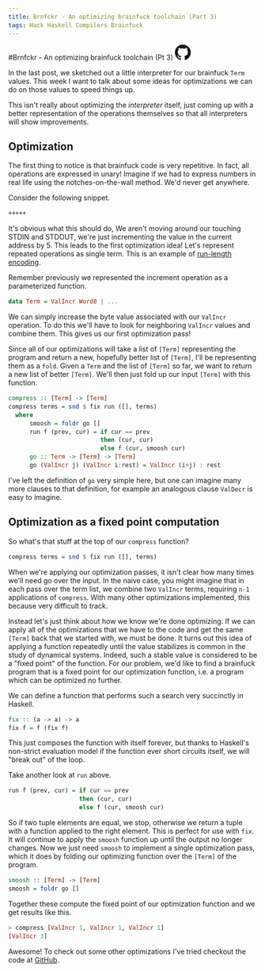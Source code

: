 ```yaml
---
title: Brnfckr - An optimizing brainfuck toolchain (Part 3)
tags: Hack Haskell Compilers Brainfuck
---
```

#Brnfckr - An optimizing brainfuck toolchain (Pt 3) [![](/images/github-logo_32.png)][repo]

In the last post, we sketched out a little interpreter for our brainfuck `Term`
values. This week I want to talk about some ideas for optimizations we can do
on those values to speed things up.

This isn't really about optimizing the *interpreter* itself, just coming up
with a better representation of the operations themselves so that all
interpreters will show improvements.

## Optimization

The first thing to notice is that brainfuck code is very repetitive. In fact,
all operations are expressed in unary! Imagine if we had to express numbers in
real life using the notches-on-the-wall method. We'd never get anywhere.

Consider the following snippet.
```scheme
+++++
```

It's obvious what this should do, We aren't moving around our touching STDIN
and STDOUT, we're just incrementing the value in the current address by 5. This
leads to the first optimization idea! Let's represent repeated operations as
single term. This is an example of [run-length encoding][rle].

Remember previously we represented the increment operation as a parameterized
function.

```haskell
data Term = ValIncr Word8 | ...
```
We can simply increase the byte value associated with our `ValIncr` operation.
To do this we'll have to look for neighboring `ValIncr` values and combine
them. This gives us our first optimization pass!

Since all of our optimizations will take a list of `[Term]` representing the
program and return a new, hopefully better list of `[Term]`, I'll be representing
them as a `fold`. Given a `Term` and the list of `[Term]` so far, we want to
return a new list of better `[Term]`. We'll then just fold up our input
`[Term]` with this function.

```haskell
compress :: [Term] -> [Term]
compress terms = snd $ fix run ([], terms)
  where
      smoosh = foldr go []
      run f (prev, cur) = if cur == prev
                          then (cur, cur)
                          else f (cur, smoosh cur)
      go :: Term -> [Term] -> [Term]
      go (ValIncr j) (ValIncr i:rest) = ValIncr (i+j) : rest
```
I've left the definition of `go` very simple here, but one can imagine many
more clauses to that definition, for example an analogous clause `ValDecr` is
easy to imagine.

## Optimization as a fixed point computation

So what's that stuff at the top of our `compress` function?

```haskell
compress terms = snd $ fix run ([], terms)
```
When we're applying our optimization passes, it isn't clear how many times
we'll need go over the input. In the naive case, you might imagine that in each
pass over the term list, we combine two `ValIncr` terms, requiring `n-1`
applications of `compress`. With many other optimizations implemented, this
because very difficult to track.

Instead let's just think about how we know we're done optimizing. If we can
apply all of the optimizations that we have to the code and get the same
`[Term]` back that we started with, we must be done. It turns out this idea of
applying a function repeatedly until the value stabilizes is common in the
study of dynamical systems. Indeed, such a stable value is considered to be a
"fixed point" of the function. For our problem, we'd like to find a brainfuck
program that is a fixed point for our optimization function, i.e. a program
which can be optimized no further.

We can define a function that performs such a search very succinctly in
Haskell.
```haskell
fix :: (a -> a) -> a
fix f = f (fix f)
```
This just composes the function with itself forever, but thanks to Haskell's
non-strict evaluation model if the function ever short circuits itself, we will
"break out" of the loop.

Take another look at `run` above.
```haskell
run f (prev, cur) = if cur == prev
                    then (cur, cur)
                    else f (cur, smoosh cur)
```
So if two tuple elements are equal, we stop, otherwise we return a tuple with
a function applied to the right element. This is perfect for use with `fix`.
It will continue to apply the `smoosh` function up until the output no longer
changes. Now we just need `smoosh` to implement a single optimization pass,
which it does by folding our optimizing function over the `[Term]` of the
program.

```haskell
smoosh :: [Term] -> [Term]
smoosh = foldr go []
```
Together these compute the fixed point of our optimization function and we get
results like this.
```haskell
> compress [ValIncr 1, ValIncr 1, ValIncr 1]
[ValIncr 3]
```
Awesome! To check out some other optimizations I've tried checkout the code at
[GitHub][brnfckr].

[rle]: https://en.wikipedia.org/wiki/Run_length_encoding
[repo]: https://github.com/johntyree/brnfckr
[brnfckr]: https://github.com/johntyree/brnfckr/blob/master/src/Brnfckr/Eval.hs
